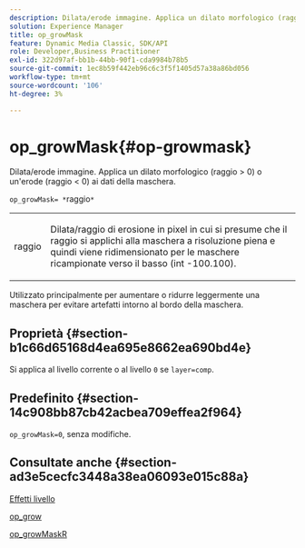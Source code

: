 ```yaml
---
description: Dilata/erode immagine. Applica un dilato morfologico (raggio > 0) o un'erode (raggio < 0) ai dati della maschera.
solution: Experience Manager
title: op_growMask
feature: Dynamic Media Classic, SDK/API
role: Developer,Business Practitioner
exl-id: 322d97af-bb1b-44bb-90f1-cda9984b78b5
source-git-commit: 1ec8b59f442eb96c6c3f5f1405d57a38a86bd056
workflow-type: tm+mt
source-wordcount: '106'
ht-degree: 3%

---
```


# op_growMask{#op-growmask}

Dilata/erode immagine. Applica un dilato morfologico (raggio > 0) o un&#39;erode (raggio &lt; 0) ai dati della maschera.

`op_growMask= *`raggio`*`

<table id="simpletable_3BAA4523D29E447FA7A4C9009B3E8344"> 
 <tr class="strow"> 
  <td class="stentry"> <p><span class="varname"> raggio</span> </p> </td> 
  <td class="stentry"> <p>Dilata/raggio di erosione in pixel in cui si presume che il raggio si applichi alla maschera a risoluzione piena e quindi viene ridimensionato per le maschere ricampionate verso il basso (int -100.100). </p></td> 
 </tr> 
</table>

Utilizzato principalmente per aumentare o ridurre leggermente una maschera per evitare artefatti intorno al bordo della maschera.

## Proprietà {#section-b1c66d65168d4ea695e8662ea690bd4e}

Si applica al livello corrente o al livello `0` se `layer=comp`.

## Predefinito {#section-14c908bb87cb42acbea709effea2f964}

`op_growMask=0`, senza modifiche.

## Consultate anche {#section-ad3e5cecfc3448a38ea06093e015c88a}

[Effetti livello](../../../../../is-api/http-ref/image-serving-api-ref/c-http-protocol-reference/c-syntax-and-features/r-layer-effects.md#reference-82a6b5311b3d4471ad2799adb3b2201c)

[op_grow](../../../../../is-api/http-ref/image-serving-api-ref/c-http-protocol-reference/c-command-reference/r-op-grow.md#reference-f95f3291c78c42b9a34b1b7e177e739a)

[op_growMaskR](../../../../../is-api/http-ref/image-serving-api-ref/c-http-protocol-reference/c-command-reference/r-op-growmaskr.md#reference-8092864159ae43c490821b9590d7709a)

